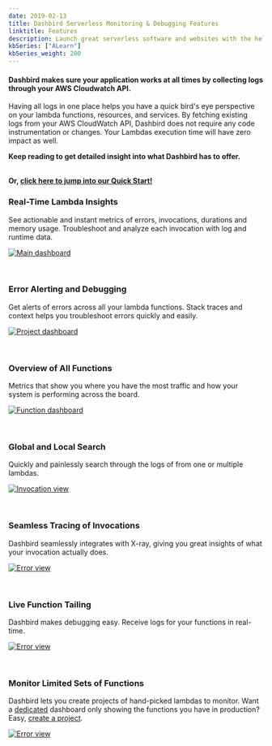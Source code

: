 ```yaml
---
date: 2019-02-13
title: Dashbird Serverless Monitoring & Debugging Features
linktitle: Features
description: Launch great serverless software and websites with the help of Dashbird. See central lambda functions overview, get error notifications and much more.
kbSeries: ["ALearn"]
kbSeries_weight: 200
---
```



#### Dashbird makes sure your application works at all times by collecting logs through your AWS Cloudwatch API.

Having all logs in one place helps you have a quick bird's eye perspective on your lambda functions, resources, and services. By fetching existing logs from your AWS CloudWatch API, Dashbird does not require any code instrumentation or changes. Your Lambdas execution time will have zero impact as well.

**Keep reading to get detailed insight into what Dashbird has to offer.**<br>

<br>**Or, [click here to jump into our Quick Start!](/docs/get-started/quick-start)**

### Real-Time Lambda Insights
See actionable and instant metrics of errors, invocations, durations and memory usage. Troubleshoot and analyze each invocation with log and runtime data.

<a href='/images/features/function-monitoring-2019.02.13-png' target="_blank"><img alt='Main dashboard' src='/images/features/function-monitoring-2019.02.13-png'></a>

<br>

### Error Alerting and Debugging
Get alerts of errors across all your lambda functions. Stack traces and context helps you troubleshoot errors quickly and easily.

<a href='/images/screens/error.png' target="_blank"><img alt='Project dashboard' src='/images/screens/error.png'></a>

<br>

### Overview of All Functions
Metrics that show you where you have the most traffic and how your system is performing across the board.

<a href='/images/docs/functions-list.jpg' target="_blank"><img alt='Function dashboard' src='/images/docs/functions-list.jpg'></a>

<br>

### Global and Local Search
Quickly and painlessly search through the logs of from one or multiple lambdas.

<a href='/images/features/global-search.png' target="_blank"><img alt='Invocation view' src='/images/features/global-search.png'></a>

<br>

### Seamless Tracing of Invocations
Dashbird seamlessly integrates with X-ray, giving you great insights of what your invocation actually does.

<a href='/images/features/x-ray.png' target="_blank"><img alt='Error view' src='/images/features/x-ray.png'></a>

<br>

### Live Function Tailing
Dashbird makes debugging easy. Receive logs for your functions in real-time.

<a href='/images/features/live-tailing.png' target="_blank"><img alt='Error view' src='/images/features/live-tailing.png'></a>

<br>

### Monitor Limited Sets of Functions
Dashbird lets you create projects of hand-picked lambdas to monitor. Want a <u>dedicated</u> dashboard only showing the functions you have in production? Easy, <u>create a project</u>.

<a href='/images/features/project-overview.png' target="_blank"><img alt='Error view' src='/images/features/project-overview.png'></a>
